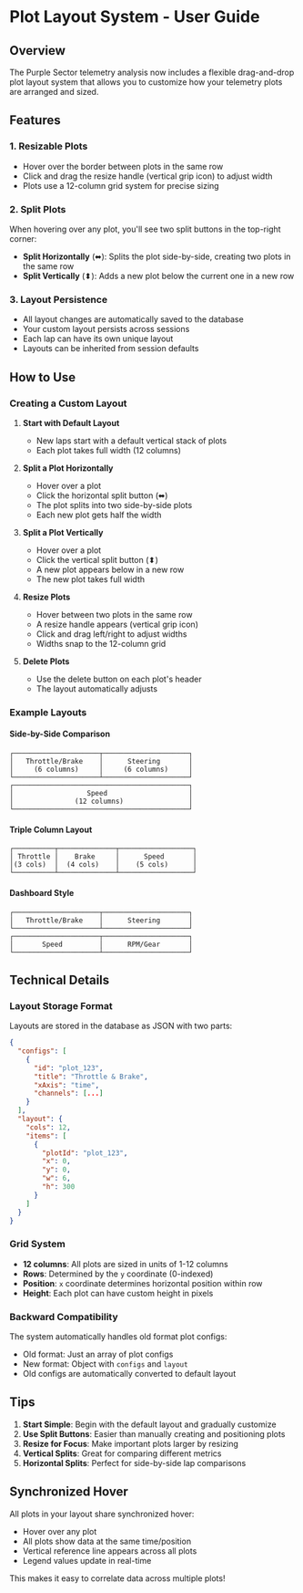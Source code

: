 # Plot Layout System - User Guide

## Overview

The Purple Sector telemetry analysis now includes a flexible drag-and-drop plot layout system that allows you to customize how your telemetry plots are arranged and sized.

## Features

### 1. **Resizable Plots**
- Hover over the border between plots in the same row
- Click and drag the resize handle (vertical grip icon) to adjust width
- Plots use a 12-column grid system for precise sizing

### 2. **Split Plots**
When hovering over any plot, you'll see two split buttons in the top-right corner:

- **Split Horizontally** (⬌): Splits the plot side-by-side, creating two plots in the same row
- **Split Vertically** (⬍): Adds a new plot below the current one in a new row

### 3. **Layout Persistence**
- All layout changes are automatically saved to the database
- Your custom layout persists across sessions
- Each lap can have its own unique layout
- Layouts can be inherited from session defaults

## How to Use

### Creating a Custom Layout

1. **Start with Default Layout**
   - New laps start with a default vertical stack of plots
   - Each plot takes full width (12 columns)

2. **Split a Plot Horizontally**
   - Hover over a plot
   - Click the horizontal split button (⬌)
   - The plot splits into two side-by-side plots
   - Each new plot gets half the width

3. **Split a Plot Vertically**
   - Hover over a plot
   - Click the vertical split button (⬍)
   - A new plot appears below in a new row
   - The new plot takes full width

4. **Resize Plots**
   - Hover between two plots in the same row
   - A resize handle appears (vertical grip icon)
   - Click and drag left/right to adjust widths
   - Widths snap to the 12-column grid

5. **Delete Plots**
   - Use the delete button on each plot's header
   - The layout automatically adjusts

### Example Layouts

#### Side-by-Side Comparison
```
┌─────────────────────┬─────────────────────┐
│   Throttle/Brake    │      Steering       │
│     (6 columns)     │     (6 columns)     │
└─────────────────────┴─────────────────────┘
┌───────────────────────────────────────────┐
│                  Speed                    │
│               (12 columns)                │
└───────────────────────────────────────────┘
```

#### Triple Column Layout
```
┌──────────┬──────────────┬──────────────────┐
│ Throttle │    Brake     │      Speed       │
│(3 cols)  │  (4 cols)    │    (5 cols)      │
└──────────┴──────────────┴──────────────────┘
```

#### Dashboard Style
```
┌─────────────────────┬─────────────────────┐
│   Throttle/Brake    │      Steering       │
└─────────────────────┴─────────────────────┘
┌─────────────────────┬─────────────────────┐
│       Speed         │      RPM/Gear       │
└─────────────────────┴─────────────────────┘
```

## Technical Details

### Layout Storage Format

Layouts are stored in the database as JSON with two parts:

```json
{
  "configs": [
    {
      "id": "plot_123",
      "title": "Throttle & Brake",
      "xAxis": "time",
      "channels": [...]
    }
  ],
  "layout": {
    "cols": 12,
    "items": [
      {
        "plotId": "plot_123",
        "x": 0,
        "y": 0,
        "w": 6,
        "h": 300
      }
    ]
  }
}
```

### Grid System

- **12 columns**: All plots are sized in units of 1-12 columns
- **Rows**: Determined by the `y` coordinate (0-indexed)
- **Position**: `x` coordinate determines horizontal position within row
- **Height**: Each plot can have custom height in pixels

### Backward Compatibility

The system automatically handles old format plot configs:
- Old format: Just an array of plot configs
- New format: Object with `configs` and `layout`
- Old configs are automatically converted to default layout

## Tips

1. **Start Simple**: Begin with the default layout and gradually customize
2. **Use Split Buttons**: Easier than manually creating and positioning plots
3. **Resize for Focus**: Make important plots larger by resizing
4. **Vertical Splits**: Great for comparing different metrics
5. **Horizontal Splits**: Perfect for side-by-side lap comparisons

## Synchronized Hover

All plots in your layout share synchronized hover:
- Hover over any plot
- All plots show data at the same time/position
- Vertical reference line appears across all plots
- Legend values update in real-time

This makes it easy to correlate data across multiple plots!
